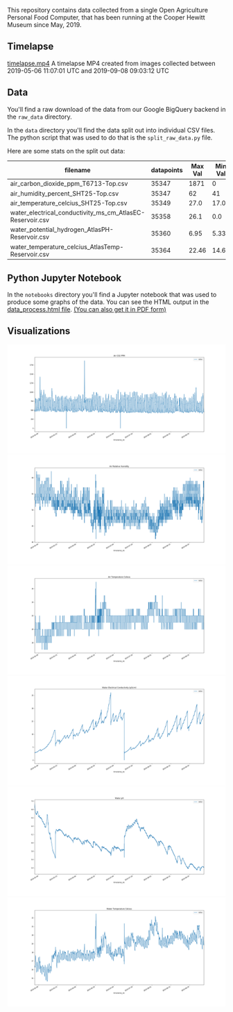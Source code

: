 This repository contains data collected from a single Open Agriculture Personal Food Computer, that has been running at the Cooper Hewitt Museum since May, 2019.

## Timelapse
[timelapse.mp4](timelapse.mp4)
A timelapse MP4 created from images collected between 2019-05-06 11:07:01 UTC and 2019-09-08 09:03:12 UTC

## Data 
You'll find a raw download of the data from our Google BigQuery backend in the `raw_data` directory. 

In the `data` directory you'll find the data split out into individual CSV files. The python script that was used to do that is the `split_raw_data.py` file.

Here are some stats on the split out data:

| filename | datapoints | Max Val | Min Val | Median Val |
| ----------- | -------------- | ----------- | --------- | --------------- |
| air_carbon_dioxide_ppm_T6713-Top.csv | 35347 | 1871 | 0 | 540 |
| air_humidity_percent_SHT25-Top.csv | 35347 | 62 | 41 | 50 |
| air_temperature_celcius_SHT25-Top.csv | 35349 | 27.0 | 17.0 | 21.0 | 
| water_electrical_conductivity_ms_cm_AtlasEC-Reservoir.csv | 35358 | 26.1 | 0.0 | 10.8 | 
| water_potential_hydrogen_AtlasPH-Reservoir.csv | 35360 | 6.95 | 5.33 | 6.01 | 
| water_temperature_celcius_AtlasTemp-Reservoir.csv | 35364 | 22.46 | 14.64 | 18.59 | 

## Python Jupyter Notebook
In the `notebooks` directory you'll find a Jupyter notebook that was used to produce some graphs of the data. You can see the HTML output in the  [data_process.html file](data_process.html). [(You can also get it in PDF form)](data_process.pdf)

## Visualizations
![Air CO2](plots/air_co2_plot.png  "Air CO2")
![Air Relative Humidity](plots/air_rh_plot.png  "Air Relative Humidity")
![Air Temperature Celsius](plots/air_temp_plot.png  "Air Temperature Celsius")
![Water Electrical Conductivity (µS/cm)](plots/water_ec_plot.png  "Water Electrical Conductivity (µS/cm)")
![Water pH](plots/water_ph_plot.png  "Water pH")
![Water Temperature Celsius](plots/water_temp_plot.png  "Water Temperature Celsius")
